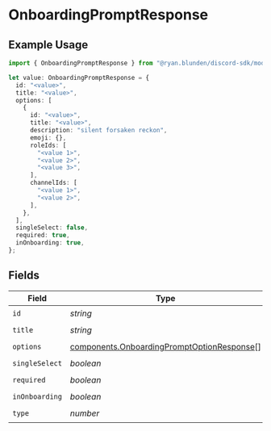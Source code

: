 # OnboardingPromptResponse

## Example Usage

```typescript
import { OnboardingPromptResponse } from "@ryan.blunden/discord-sdk/models/components";

let value: OnboardingPromptResponse = {
  id: "<value>",
  title: "<value>",
  options: [
    {
      id: "<value>",
      title: "<value>",
      description: "silent forsaken reckon",
      emoji: {},
      roleIds: [
        "<value 1>",
        "<value 2>",
        "<value 3>",
      ],
      channelIds: [
        "<value 1>",
        "<value 2>",
      ],
    },
  ],
  singleSelect: false,
  required: true,
  inOnboarding: true,
};
```

## Fields

| Field                                                                                                    | Type                                                                                                     | Required                                                                                                 | Description                                                                                              |
| -------------------------------------------------------------------------------------------------------- | -------------------------------------------------------------------------------------------------------- | -------------------------------------------------------------------------------------------------------- | -------------------------------------------------------------------------------------------------------- |
| `id`                                                                                                     | *string*                                                                                                 | :heavy_check_mark:                                                                                       | N/A                                                                                                      |
| `title`                                                                                                  | *string*                                                                                                 | :heavy_check_mark:                                                                                       | N/A                                                                                                      |
| `options`                                                                                                | [components.OnboardingPromptOptionResponse](../../models/components/onboardingpromptoptionresponse.md)[] | :heavy_check_mark:                                                                                       | N/A                                                                                                      |
| `singleSelect`                                                                                           | *boolean*                                                                                                | :heavy_check_mark:                                                                                       | N/A                                                                                                      |
| `required`                                                                                               | *boolean*                                                                                                | :heavy_check_mark:                                                                                       | N/A                                                                                                      |
| `inOnboarding`                                                                                           | *boolean*                                                                                                | :heavy_check_mark:                                                                                       | N/A                                                                                                      |
| `type`                                                                                                   | *number*                                                                                                 | :heavy_check_mark:                                                                                       | N/A                                                                                                      |